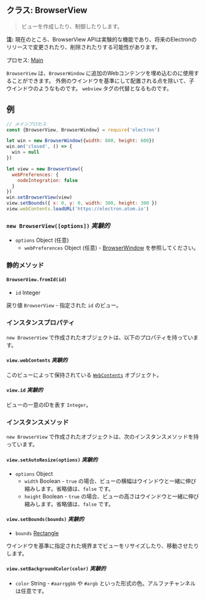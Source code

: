 ## クラス: BrowserView

> ビューを作成したり、制御したりします。

**注:** 現在のところ、BrowserView APIは実験的な機能であり、将来のElectronのリリースで変更されたり、削除されたりする可能性があります。

プロセス: [Main](../glossary.md#main-process)

`BrowserView` は、`BrowserWindow` に追加のWebコンテンツを埋め込むのに使用することができます。 外側のウインドウを基準にして配置される点を除いて、子ウインドウのようなものです。 `webview` タグの代替となるものです。

## 例

```javascript
// メインプロセス
const {BrowserView, BrowserWindow} = require('electron')

let win = new BrowserWindow({width: 800, height: 600})
win.on('closed', () => {
  win = null
})

let view = new BrowserView({
  webPreferences: {
    nodeIntegration: false
  }
})
win.setBrowserView(view)
view.setBounds({ x: 0, y: 0, width: 300, height: 300 })
view.webContents.loadURL('https://electron.atom.io')
```

### `new BrowserView([options])` *実験的*

* `options` Object (任意) 
  * `webPreferences` Object (任意) - [BrowserWindow](browser-window.md) を参照してください。

### 静的メソッド

#### `BrowserView.fromId(id)`

* `id` Integer

戻り値 `BrowserView` - 指定された `id` のビュー。

### インスタンスプロパティ

`new BrowserView` で作成されたオブジェクトは、以下のプロパティを持っています。

#### `view.webContents` *実験的*

このビューによって保持されている [`WebContents`](web-contents.md) オブジェクト。

#### `view.id` *実験的*

ビューの一意のIDを表す `Integer`。

### インスタンスメソッド

`new BrowserView` で作成されたオブジェクトは、次のインスタンスメソッドを持っています。

#### `view.setAutoResize(options)` *実験的*

* `options` Object 
  * `width` Boolean - `true` の場合、ビューの横幅はウインドウと一緒に伸び縮みします。省略値は、`false` です。
  * `height` Boolean - `true` の場合、ビューの高さはウインドウと一緒に伸び縮みします。省略値は、`false` です。

#### `view.setBounds(bounds)` *実験的*

* `bounds` [Rectangle](structures/rectangle.md) 

ウインドウを基準に指定された境界までビューをリサイズしたり、移動させたりします。

#### `view.setBackgroundColor(color)` *実験的*

* `color` String - `#aarrggbb` や `#argb` といった形式の色。アルファチャンネルは任意です。